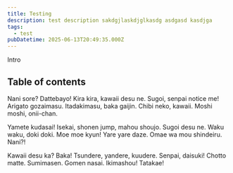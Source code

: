 ```yaml
---
title: Testing
description: test description sakdgjlaskdjglkasdg asdgasd kasdjga 
tags:
  - test
pubDatetime: 2025-06-13T20:49:35.000Z
---
```


Intro

## Table of contents

Nani sore? Dattebayo! Kira kira, kawaii desu ne. Sugoi, senpai notice me! Arigato gozaimasu. Itadakimasu, baka gaijin. Chibi neko, kawaii. Moshi moshi, onii-chan.

Yamete kudasai! Isekai, shonen jump, mahou shoujo. Sugoi desu ne. Waku waku, doki doki. Moe moe kyun! Yare yare daze. Omae wa mou shindeiru. Nani?!

Kawaii desu ka? Baka! Tsundere, yandere, kuudere. Senpai, daisuki! Chotto matte. Sumimasen. Gomen nasai. Ikimashou! Tatakae!

